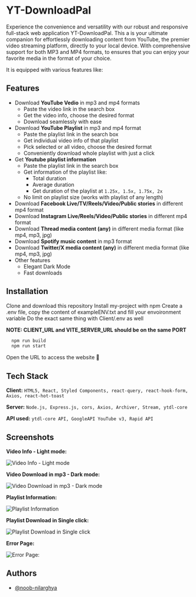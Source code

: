 
# YT-DownloadPal

Experience the convenience and versatility with our robust and responsive full-stack web application YT-DownloadPal. This a is your ultimate companion for effortlessly downloading content from YouTube, the premier video streaming platform, directly to your local device. With comprehensive support for both MP3 and MP4 formats, to ensures that you can enjoy your favorite media in the format of your choice.

It is equipped with various features like:


## Features

- Download **YouTube Vedio** in mp3 and mp4 formats
    - Paste the video link in the search box
    - Get the video info, choose the desired format
    - Download seamlessly with ease
- Download **YouTube Playlist** in mp3 and mp4 format
    - Paste the playlist link in the search box
    - Get individual video info of that playlist
    - Pick selected or all video, choose the desired format
    - Conveniently download whole playlist with just a click
- Get **Youtube playlist information**
    - Paste the playlist link in the search box
    - Get information of the playlist like:
        - Total duration
        - Average duration
        - Get duration of the playlist at ```1.25x, 1.5x, 1.75x, 2x```
    - No limit on playlist size (works with playlist of any length)
- Download **Facebook Live/TV/Reels/Video/Public stories** in different mp4 format
- Download **Instagram Live/Reels/Video/Public stories** in different mp4 format
- Download **Thread media content (any)** in different media format (like mp4, mp3, jpg)
- Download **Spotify music content** in mp3 format
- Download **Twitter/X media content (any)** in different media format (like mp4, mp3, jpg)
- Other features
    - Elegant Dark Mode
    - Fast downloads
    

## Installation
Clone and download this repository
Install my-project with npm Create a .env file, copy the content of exampleENV.txt and fill your envoironment variable Do the exact same thing with Client/.env as well

**NOTE: CLIENT_URL and VITE_SERVER_URL should be on the same PORT**

```bash command (in root)
  npm run build
  npm run start
```
Open the URL to access the website 🎉

    
## Tech Stack

**Client:** ```HTML5, React, Styled Components, react-query, react-hook-form, Axios, react-hot-toast```

**Server:** ```Node.js, Express.js, cors, Axios, Archiver, Stream, ytdl-core```

**API used:** ```ytdl-core API, GoogleAPI YouTube v3, Rapid API```


## Screenshots


**Video Info - Light mode:**

![Video Info - Light mode](https://i.ibb.co/2qFb3BS/1.png)

**Video Download in mp3 - Dark mode:**

![Video Download in mp3 - Dark mode](https://i.ibb.co/m58VQDZ/1-dark-download.png)

**Playlist Information:**

![Playlist Information](https://i.ibb.co/h8g4NfD/2.png)

**Playlist Download in Single click:**

![Playlist Download in Single click](https://i.ibb.co/6Rz8n3W/3-dark.png)

**Error Page:**

![Error Page:](https://i.ibb.co/NCzT9sZ/Untitled.png)



## Authors

- [@noob-nilarghya](https://www.github.com/noob-nilarghya)


